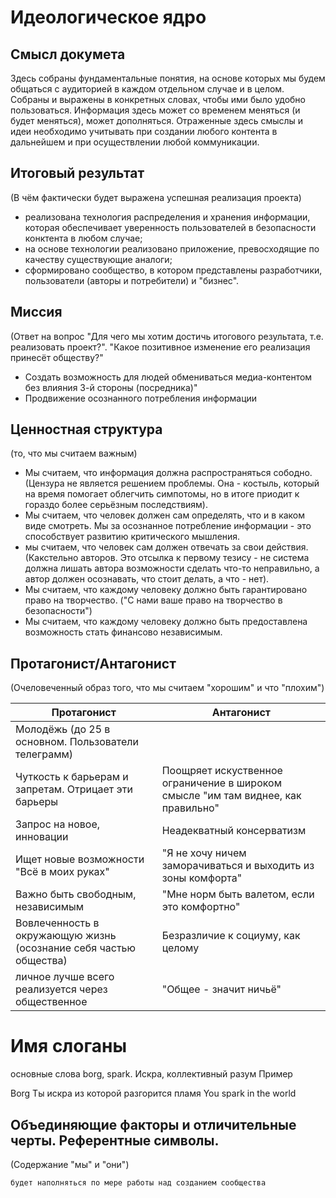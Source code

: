 # Идеологическое ядро

## Смысл докумета

Здесь собраны фундаментальные понятия, на основе которых мы будем общаться с аудиторией в каждом отдельном случае и в целом.
Собраны и выражены в конкретных словах, чтобы ими было удобно пользоваться. 
Информация здесь может со временем меняться (и будет меняться), может дополняться.
Отраженные здесь смыслы и идеи необходимо учитывать при создании любого контента в дальнейшем и при осуществлении любой коммуникации.

## Итоговый результат
(В чём фактически будет выражена успешная реализация проекта)

- реализована технология распределения и хранения информации, которая обеспечивает уверенность пользователей в безопасности конктента в любом случае;
- на основе технологии реализовано приложение, превосходящие по качеству существующие аналоги;
- сформировано сообщество, в котором представлены разработчики, пользователи (авторы и потребители) и "бизнес".

## Миссия
(Ответ на вопрос "Для чего мы хотим достичь итогового результата, т.е. реализовать проект?". "Какое позитивное изменение его реализация принесёт обществу?"

- Создать возможность для людей обмениваться медиа-контентом без влияния 3-й стороны (посредника)"
- Продвижение осознанного потребления информации

## Ценностная структура
(то, что мы считаем важным)

- Мы считаем, что информация должна распространяться сободно. (Цензура не является решением проблемы. Она - костыль, который на время помогает облегчить симпотомы, но в итоге приодит к гораздо более серьёзным последствиям).
- Мы считаем, что человек должен сам определять, что и в каком виде смотреть. Мы за осознанное потребление информации - это способствует развитию критического мышления.
- мы считаем, что человек сам должен отвечать за свои действия. (Какстельно авторов. Это отсылка к первому тезису - не система должна лишать автора возможности сделать что-то неправильно, а автор должен осознавать, что стоит делать, а что - нет).
- Мы считаем, что каждому человеку должно быть гарантировано право на творчество. ("С нами ваше право на творчество в безопасности")
- Мы считаем, что каждому человеку должно быть предоставлена возможность стать финансово независимым.

## Протагонист/Антагонист
(Очеловеченный образ того, что мы считаем "хорошим" и что "плохим")

| Протагонист    | Антагонист |
| ---      | ---       |
|  Молодёжь (до 25 в основном. Пользователи телеграмм)  |     |
|   Чуткость к барьерам и запретам. Отрицает эти барьеры |   Поощряет искуственное ограничение в широком смысле "им там виднее, как правильно"  |
| Запрос на новое, инновации   |  Неадекватный консерватизм   |
| Ищет новые возможности "Всё в моих руках"   |  "Я не хочу ничем заморачиваться и выходить из зоны комфорта"   |
|  Важно быть свободным, независимым  | "Мне норм быть валетом, если это комфортно"    |
|  Вовлеченность в окружающую жизнь (осознание себя частью общества)  |   Безразличие к социуму, как целому  |
|  личное лучше всего реализуется через общественное  | "Общее - значит ничьё"    |


# Имя слоганы
основные слова borg, spark. Искра, коллективный разум
Пример

Borg
Ты искра из которой разгорится пламя
You spark in the world 

## Объединяющие факторы и отличительные черты. Референтные символы.
(Содержание "мы" и "они")

`будет наполняться по мере работы над созданием сообщества`
